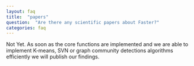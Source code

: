 ```yaml
---
layout: faq
title:  "papers"
question:  "Are there any scientific papers about Faster?"
categories: faq
---
```

Not Yet. As soon as the core functions are implemented and we are able to implement K-means, SVN or graph community detections algorithms efficiently we will publish our findings.
